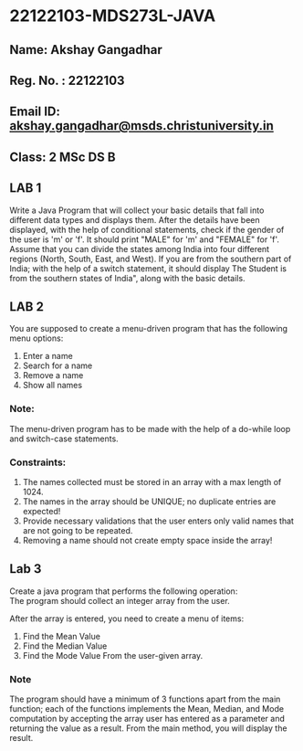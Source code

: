 # 22122103-MDS273L-JAVA
## Name: Akshay Gangadhar
## Reg. No. : 22122103
## Email ID: akshay.gangadhar@msds.christuniversity.in
## Class: 2 MSc DS B

## LAB 1
Write a Java Program that will collect your basic details that fall into different data types and displays them.
After the details have been displayed, with the help of conditional statements, check if the gender of the user is 'm' or 'f'. It should print "MALE" for 'm' and "FEMALE" for 'f'.
Assume that you can divide the states among India into four different regions (North, South, East, and West). If you are from the southern part of India; with the help of a switch statement, it should display The Student is from the southern states of India", along with the basic details.

## LAB 2
You are supposed to create a menu-driven program that has the following menu options:
1. Enter a name
2. Search for a name
3. Remove a name
4. Show all names

### Note:
The menu-driven program has to be made with the help of a do-while loop and switch-case statements.

### Constraints:
1. The names collected must be stored in an array with a max length of 1024.
2. The names in the array should be UNIQUE; no duplicate entries are expected!
3. Provide necessary validations that the user enters only valid names that are not going to be repeated.
4. Removing a name should not create empty space inside the array!

## Lab 3  
Create a java program that performs the following operation:  
The program should collect an integer array from the user.  

After the array is entered, you need to create a menu of items:
1) Find the Mean Value
2) Find the Median Value
3) Find the Mode Value
From the user-given array.  

### Note  
The program should have a minimum of 3 functions apart from the main function; each of the functions implements the Mean, Median, and Mode computation by accepting the array user has entered as a parameter and returning the value as a result. From the main method, you will display the result.